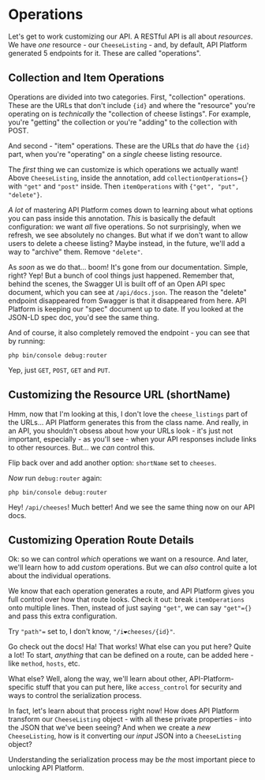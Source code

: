 # Operations

Let's get to work customizing our API. A RESTful API is all about *resources*.
We have *one* resource - our `CheeseListing` - and, by default, API Platform generated
5 endpoints for it. These are called "operations".

## Collection and Item Operations

Operations are divided into two categories. First, "collection" operations. These
are the URLs that don't include `{id}` and where the "resource" you're operating
on is *technically* the "collection of cheese listings". For example, you're "getting"
the collection or you're "adding" to the collection with POST.

And second - "item" operations. These are the URLs that *do* have the `{id}` part,
when you're "operating" on a *single* cheese listing resource.

The *first* thing we can customize is which operations we actually want! Above
`CheeseListing`, inside the annotation, add `collectionOperations={}` with
`"get"` and `"post"` inside. Then `itemOperations` with `{"get", "put", "delete"}`.

*A lot* of mastering API Platform comes down to learning about what options
you can pass inside this annotation. *This* is basically the default configuration:
we want *all* five operations. So not surprisingly, when we refresh, we
see absolutely no changes. But what if we don't want to allow users to delete a
cheese listing? Maybe instead, in the future, we'll add a way to "archive" them.
Remove `"delete"`.

As *soon* as we do that... boom! It's gone from our documentation. Simple, right?
Yep! But a bunch of cool things just happened. Remember that, behind the scenes,
the Swagger UI is built off of an Open API spec document, which you can see
at `/api/docs.json`. The reason the "delete" endpoint disappeared from Swagger
is that it disappeared from here. API Platform is keeping our "spec" document
up to date. If you looked at the JSON-LD spec doc, you'd see the same thing.

And of course, it also completely removed the endpoint - you can see that by
running:

```terminal
php bin/console debug:router
```

Yep, just `GET`, `POST`, `GET` and `PUT`.

## Customizing the Resource URL (shortName)

Hmm, now that I'm looking at this, I don't love the `cheese_listings` part of the
URLs... API Platform generates this from the class name. And really, in an API,
you shouldn't obsess about how your URLs look - it's just not important,
especially - as you'll see - when your API responses include links to other resources.
But... we *can* control this.

Flip back over and add another option: `shortName` set to `cheeses`.

*Now* run `debug:router` again:

```terminal-silent
php bin/console debug:router
```

Hey! `/api/cheeses`! Much better! And we see the same thing now on our API docs.

## Customizing Operation Route Details

Ok: so we can control *which* operations we want on a resource. And later, we'll
learn how to add *custom* operations. But we can *also* control quite a lot about
the individual operations.

We know that each operation generates a route, and API Platform gives you full
control over how that route looks. Check it out: break `itemOperations` onto multiple
lines. Then, instead of just saying `"get"`, we can say `"get"={}` and pass this
extra configuration.

Try `"path"=` set to, I don't know, `"/i❤️️cheeses/{id}"`.

Go check out the docs! Ha! That works! What else can you put here? Quite a lot!
To start, *anything* that can be defined on a route, can be added here - like
`method`, `hosts`, etc.

What else? Well, along the way, we'll learn about other, API-Platform-specific stuff
that you can put here, like `access_control` for security and ways to control the
serialization process.

In fact, let's learn about that process right now! How does API Platform transform
our `CheeseListing` object - with all these private properties - into the JSON that
we've been seeing? And when we create a *new* `CheeseListing`, how is it converting
our *input* JSON into a `CheeseListing` object?

Understanding the serialization process may be *the* most important piece to
unlocking API Platform.
